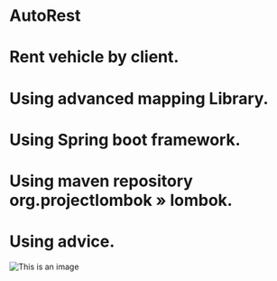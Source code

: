 # AutoRest
# Rent vehicle by client.
# Using advanced mapping Library.
# Using Spring boot framework.
# Using maven repository org.projectlombok » lombok.
# Using advice.
![This is an image](https://myoctocat.com/assets/images/base-octocat.svg)
